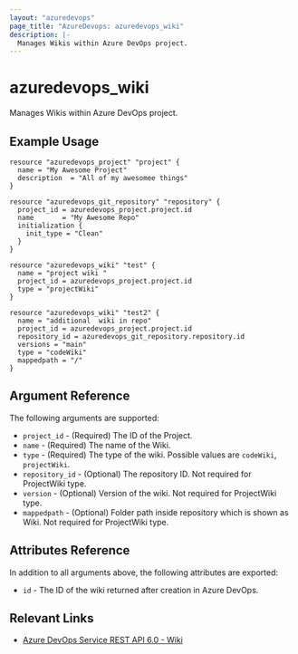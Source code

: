 ```yaml
---
layout: "azuredevops"
page_title: "AzureDevops: azuredevops_wiki"
description: |-
  Manages Wikis within Azure DevOps project.
---
```


# azuredevops_wiki

Manages Wikis within Azure DevOps project.

## Example Usage

```hcl
resource "azuredevops_project" "project" {
  name = "My Awesome Project"
  description  = "All of my awesomee things"
}

resource "azuredevops_git_repository" "repository" {
  project_id = azuredevops_project.project.id
  name       = "My Awesome Repo"
  initialization {
    init_type = "Clean"
  }
}

resource "azuredevops_wiki" "test" {
  name = "project wiki "
  project_id = azuredevops_project.project.id
  type = "projectWiki"
}

resource "azuredevops_wiki" "test2" {
  name = "additional  wiki in repo"
  project_id = azuredevops_project.project.id
  repository_id = azuredevops_git_repository.repository.id
  versions = "main"
  type = "codeWiki"
  mappedpath = "/"
}
```

## Argument Reference

The following arguments are supported:

- `project_id` - (Required) The ID of the Project.
- `name` - (Required) The name of the Wiki.
- `type` -  (Required) The type of the wiki. Possible values are `codeWiki`, `projectWiki`.
- `repository_id` - (Optional) The repository ID. Not required for ProjectWiki type.
- `version` - (Optional) Version of the wiki. Not required for ProjectWiki type.
- `mappedpath` - (Optional) Folder path inside repository which is shown as Wiki. Not required for ProjectWiki type.

## Attributes Reference

In addition to all arguments above, the following attributes are exported:

- `id` - The ID of the wiki returned after creation in Azure DevOps.

## Relevant Links

- [Azure DevOps Service REST API 6.0 - Wiki ](https://learn.microsoft.com/en-us/rest/api/azure/devops/wiki/wikis?view=azure-devops-rest-6.0)
